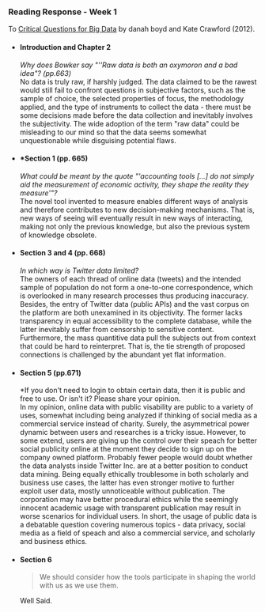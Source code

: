 ### Reading Response - Week 1
To [Critical Questions for Big Data](https://github.com/leoneckert/critical-data-and-visualization-spring-2020/blob/master/readings/boyd_crawford_2012.pdf) by danah boyd and Kate Crawford (2012).

* #### Introduction and Chapter 2
    *Why does Bowker say "''Raw data is both an oxymoron and a bad idea"? (pp.663)*  
    No data is truly raw, if harshly judged. The data claimed to be the rawest would still fail to confront questions in subjective factors, such as the sample of choice, the selected properties of focus, the methodology applied, and the type of instruments to collect the data - there must be some decisions made before the data collection and inevitably involves the subjectivity. The wide adoption of the term "raw data" could be misleading to our mind so that the data seems somewhat unquestionable while disguising potential flaws.

* #### *Section 1 (pp. 665)
    *What could be meant by the quote "'accounting tools [...] do not simply aid the measurement of economic activity, they shape the reality they measure'"?*  
    The novel tool invented to measure enables different ways of analysis and therefore contributes to new decision-making mechanisms. That is, new ways of seeing will eventually result in new ways of interacting,  making not only the previous knowledge, but also the previous system of knowledge obsolete. 

* #### Section 3 and 4 (pp. 668)
    *In which way is Twitter data limited?*  
    The owners of each thread of online data (tweets) and the intended sample of population do not form a one-to-one correspondence, which is overlooked in many research processes thus producing inaccuracy. Besides, the entry of Twitter data (public APIs) and the vast corpus on the platform are both unexamined in its objectivity. The former lacks transparency in equal accessibility to the complete database, while the latter inevitably suffer from censorship to sensitive content. Furthermore, the mass quantitive data pull the subjects out from context that could be hard to reinterpret. That is, the tie strength of proposed connections is challenged by the abundant yet flat information.
    
* #### Section 5 (pp.671)
    *If you don't need to login to obtain certain data, then it is public and free to use. Or isn't it? Please share your opinion.  
    In my opinion, online data with public visability are public to a variety of uses, somewhat including being analyzed if thinking of social media as a commercial service instead of charity. Surely, the asymmetrical power dynamic between users and researches is a tricky issue. However, to some extend, users are giving up the control over their speach for better social publicity online at the moment they decide to sign up on the company owned platform. Probably fewer people would doubt whether the data analysts inside Twitter Inc. are at a better position to conduct data mining. Being equally ethically troublesome in both scholarly and business use cases, the latter has even stronger motive to further exploit user data, mostly unnoticeable without publication. The corporation may have better procedural ethics while the seemingly innocent academic usage with transparent publication may result in worse scenarios for individual users. In short, the usage of public data is a debatable question covering numerous topics - data privacy, social media as a field of speach and also a commercial service, and scholarly and business ethics.
    

* #### Section 6
    > We should consider how the tools participate in shaping the world with us as we use them.

    Well Said.
